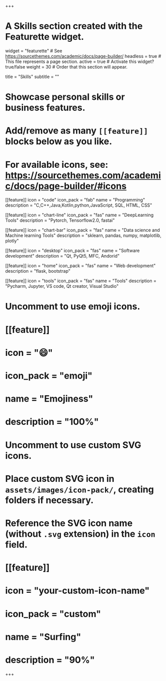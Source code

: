 +++
# A Skills section created with the Featurette widget.
widget = "featurette"  # See https://sourcethemes.com/academic/docs/page-builder/
headless = true  # This file represents a page section.
active = true  # Activate this widget? true/false
weight = 30  # Order that this section will appear.

title = "Skills"
subtitle = ""

# Showcase personal skills or business features.
# 
# Add/remove as many `[[feature]]` blocks below as you like.
# 
# For available icons, see: https://sourcethemes.com/academic/docs/page-builder/#icons

[[feature]]
  icon = "code"
  icon_pack = "fab"
  name = "Programming"
  description = "C,C++,Java,Kotlin,python,JavaScript, SQL, HTML, CSS"
  
[[feature]]
  icon = "chart-line"
  icon_pack = "fas"
  name = "DeepLearning Tools"
  description = "Pytorch, Tensorflow2.0, fastai"  
  
[[feature]]
  icon = "chart-bar"
  icon_pack = "fas"
  name = "Data science and Machine learning Tools"
  description = "sklearn, pandas, numpy, matplotlib, plotly"

[[feature]]
  icon = "desktop"
  icon_pack = "fas"
  name = "Software development"
  description = "Qt, PyQt5, MFC, Andorid" 
 
[[feature]]
  icon = "home"
  icon_pack = "fas"
  name = "Web development"
  description = "flask, bootstrap" 

[[feature]]
  icon = "tools"
  icon_pack = "fas"
  name = "Tools"
  description = "Pycharm, Jupyter, VS code, Qt creator, Visual Studio" 

# Uncomment to use emoji icons.
# [[feature]]
#  icon = ":smile:"
#  icon_pack = "emoji"
#  name = "Emojiness"
#  description = "100%"  

# Uncomment to use custom SVG icons.
# Place custom SVG icon in `assets/images/icon-pack/`, creating folders if necessary.
# Reference the SVG icon name (without `.svg` extension) in the `icon` field.
# [[feature]]
#  icon = "your-custom-icon-name"
#  icon_pack = "custom"
#  name = "Surfing"
#  description = "90%"

+++
